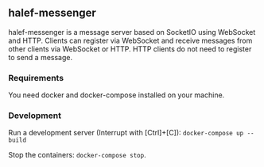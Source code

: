 ## halef-messenger

halef-messenger is a message server based on SocketIO using WebSocket and HTTP. Clients can register via WebSocket and receive messages from other clients via WebSocket or HTTP. HTTP clients do not need to register to send a message.

### Requirements
You need docker and docker-compose installed on your machine. 

### Development
Run a development server (Interrupt with [Ctrl]+[C]):
```docker-compose up --build``` 

Stop the containers:
```docker-compose stop```.
